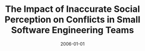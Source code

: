 ---
abstract: ''
authors:
- Helene Richter
date: '2006-01-01'
featured: false
links:
- name: Publik
  url: https://publik.tuwien.ac.at/showentry.php?ID=140885&lang=2
publication_types:
- '7'
publishDate: '2006-01-01'
title: The Impact of Inaccurate Social Perception on Conflicts in Small Software Engineering
  Teams
url_pdf: ''
---